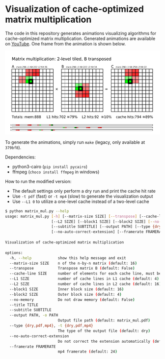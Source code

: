 Visualization of cache-optimized matrix multiplication
======================================================

The code in this repository generates animations visualizing
algorithms for cache-optimized matrix multiplication. Generated
animations are available on
[YouTube](https://www.youtube.com/playlist?list=PLB_aWiiTt1af-dICxt6E7pNJWrfcqHE2g).
One frame from the animation is shown below.

![Example](/mmul-example.png)

To generate the animations, simply run `make` (legacy, only available at `379bf8`).

Dependencies:

- python3-cairo (`pip install pycairo`)
- ffmpeg (`choco install ffmpeg` in windows)

How to run the modified version:

- The default settings only perform a dry run and print the cache hit rate
- Use `-t pdf` (fast) or `-t mp4` (slow) to generate the visualization output
- Use `--L1 0` to utilize a one-level cache instead of a two-level cache

```bash
$ python matrix_mul.py --help
usage: matrix_mul.py [-h] [--matrix-size SIZE] [--transpose] [--cache-line SIZE] [--L1 SIZE]
                     [--L2 SIZE] [--block1 SIZE] [--block2 SIZE] [--no-memory] [--title TITLE]
                     [--subtitle SUBTITLE] [--output PATH] [--type {dry,pdf,mp4}]
                     [--no-auto-correct-extension] [--framerate FRAMERATE]

Visualization of cache-optimized matrix multiplication

options:
  -h, --help            show this help message and exit
  --matrix-size SIZE    n of the n-by-n matrix (default: 16)
  --transpose           Transpose matrix B (default: False)
  --cache-line SIZE     number of elements for each cache line, must be power of 2 (default: 4)
  --L1 SIZE             number of cache lines in L1 cache (default: 4)
  --L2 SIZE             number of cache lines in L2 cache (default: 16)
  --block1 SIZE         Inner block size (default: 16)
  --block2 SIZE         Outer block size (default: 4)
  --no-memory           Do not draw memory (default: False)
  --title TITLE
  --subtitle SUBTITLE
  --output PATH, -o PATH
                        Output file path (default: matrix_mul.pdf)
  --type {dry,pdf,mp4}, -t {dry,pdf,mp4}
                        The type of the output file (default: dry)
  --no-auto-correct-extension
                        Do not correct the extension automatically (default: False)
  --framerate FRAMERATE
                        mp4 framerate (default: 24)
```
